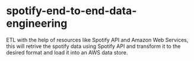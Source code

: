 # spotify-end-to-end-data-engineering
ETL with the help of resources like Spotify API and Amazon Web Services, this will retrive the spotify data using Spotify API and transform it to the desired format and load it into an AWS data store.
